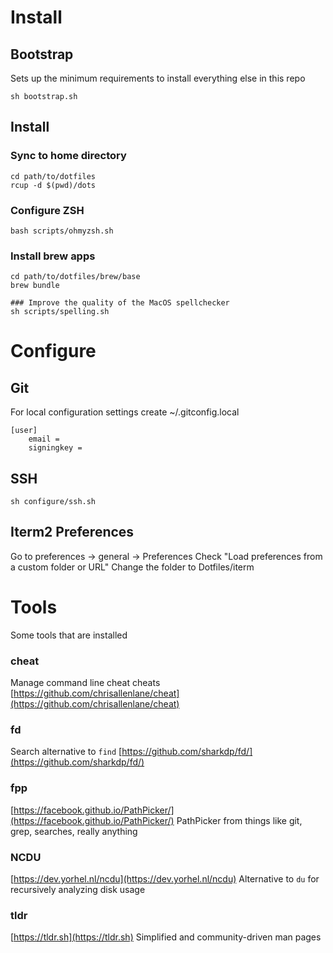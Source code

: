 # Install

## Bootstrap

Sets up the minimum requirements to install everything else in this repo

`sh bootstrap.sh`

## Install

### Sync to home directory
```
cd path/to/dotfiles
rcup -d $(pwd)/dots
```

### Configure ZSH
`bash scripts/ohmyzsh.sh`

### Install brew apps
```
cd path/to/dotfiles/brew/base
brew bundle

### Improve the quality of the MacOS spellchecker
sh scripts/spelling.sh
```

# Configure

## Git
For local configuration settings create ~/.gitconfig.local

```
[user]
    email = 
    signingkey =
```

## SSH

`sh configure/ssh.sh`

## Iterm2 Preferences
Go to preferences -> general -> Preferences
Check "Load preferences from a custom folder or URL"
Change the folder to Dotfiles/iterm

# Tools
Some tools that are installed

### cheat
Manage command line cheat cheats
[https://github.com/chrisallenlane/cheat](https://github.com/chrisallenlane/cheat)

### fd
Search alternative to `find`
[https://github.com/sharkdp/fd/](https://github.com/sharkdp/fd/)

### fpp
[https://facebook.github.io/PathPicker/](https://facebook.github.io/PathPicker/)
PathPicker from things like git, grep, searches, really anything

### NCDU
[https://dev.yorhel.nl/ncdu](https://dev.yorhel.nl/ncdu)
Alternative to `du` for recursively analyzing disk usage

### tldr
[https://tldr.sh](https://tldr.sh)
Simplified and community-driven man pages
